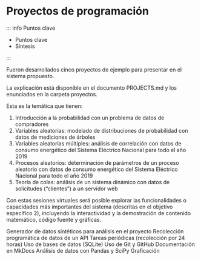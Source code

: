 # Proyectos de programación

::: info Puntos clave

- Puntos clave
- Síntesis

:::

Fueron desarrollados cinco proyectos de ejemplo para presentar en el sistema propuesto.

La explicación está disponible en el documento PROJECTS.md y los enunciados en la carpeta proyectos.

Esta es la temática que tienen:

1. Introducción a la probabilidad con un problema de datos de compradores
2. Variables aleatorias: modelado de distribuciones de probabilidad con datos de mediciones de árboles
3. Variables aleatorias múltiples: análisis de correlación con datos de consumo energético del Sistema Eléctrico Nacional para todo el año 2019
4. Procesos aleatorios: determinación de parámetros de un proceso aleatorio con datos de consumo energético del Sistema Eléctrico Nacional para todo el año 2019
5. Teoría de colas: análisis de un sistema dinámico con datos de solicitudes (“clientes”) a un servidor web

Con estas sesiones virtuales será posible explorar las funcionalidades o capacidades más importantes del sistema (descritas en el objetivo específico 2), incluyendo la interactividad y la demostración de contenido matemático, código fuente y gráficas.

Generador de datos sintéticos para análisis en el proyecto
Recolección programática de datos de un API
Tareas periódicas (recolección por 24 horas)
Uso de bases de datos (SQLite)
Uso de Git y GitHub
Documentación en MkDocs
Análisis de datos con Pandas y SciPy
Graficación
